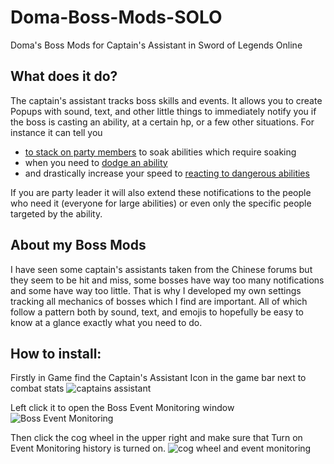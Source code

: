 # Doma-Boss-Mods-SOLO
Doma's Boss Mods for Captain's Assistant in Sword of Legends Online

## What does it do?
The captain's assistant tracks boss skills and events. It allows you to create Popups with sound, text, and other little things to immediately notify you if the boss is casting an ability, at a certain hp, or a few other situations.
For instance it can tell you 
- [to stack on party members](https://i.imgur.com/Zf8Aojv.gif) to soak abilities which require soaking
- when you need to [dodge an ability](https://i.imgur.com/MqWRB07.gif)
- and drastically increase your speed to [reacting to dangerous abilities](https://i.imgur.com/TrVJbWd.gif)

If you are party leader it will also extend these notifications to the people who need it (everyone for large abilities) or even only the specific people targeted by the ability.

## About my Boss Mods
I have seen some captain's assistants taken from the Chinese forums but they seem to be hit and miss, some bosses have way too many notifications and some have way too little.
That is why I developed my own settings tracking all mechanics of bosses which I find are important. 
All of which follow a pattern both by sound, text, and emojis to hopefully be easy to know at a glance exactly what you need to do.


## How to install:
Firstly in Game find the Captain's Assistant Icon in the game bar next to combat stats ![captains assistant](https://i.imgur.com/LrWxaMC.png)

Left click it to open the Boss Event Monitoring window
 ![Boss Event Monitoring](https://i.imgur.com/jQCaLBp.png)

Then click the cog wheel in the upper right and make sure that Turn on Event Monitoring history is turned on. ![cog wheel and event monitoring](https://i.imgur.com/sc28uTn.png)
